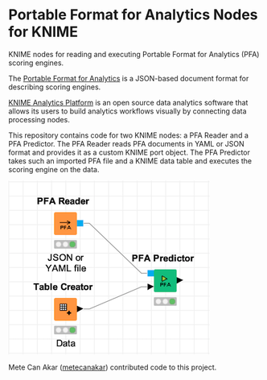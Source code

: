 # Portable Format for Analytics Nodes for KNIME
KNIME nodes for reading and executing Portable Format for Analytics (PFA) scoring engines.

The [Portable Format for Analytics](http://dmg.org/pfa/index.html) is a
JSON-based document format for describing scoring engines.

[KNIME Analytics Platform](https://www.knime.com) is an open source data analytics software that allows its users to
build analytics workflows visually by connecting data processing nodes.

This repository contains code for two KNIME nodes: a PFA Reader and a PFA Predictor.
The PFA Reader reads PFA documents in YAML or JSON format and provides it as a custom KNIME port object.
The PFA Predictor takes such an imported PFA file and a KNIME data table and executes the scoring engine on the data.

![PFA Example](https://raw.githubusercontent.com/bioml-uni-kn/knime-pfa/master/pfa.png)

Mete Can Akar ([metecanakar](https://github.com/metecanakar)) contributed code to this project.
